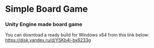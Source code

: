 # Simple Board Game

### Unity Engine made board game

You can download a ready build for Windows x64 from this link below:<br>
https://disk.yandex.ru/d/YSKb4l-bx6233g
